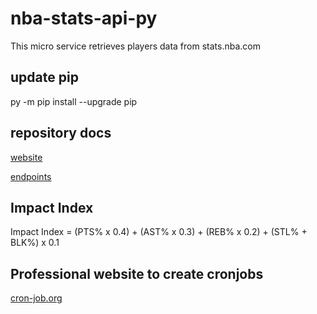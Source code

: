 # nba-stats-api-py

This micro service retrieves players data from stats.nba.com

## update pip

py -m pip install --upgrade pip

## repository docs

[website](https://github.com/swar/nba_api)

[endpoints](https://github.com/swar/nba_api/tree/master/docs/nba_api/stats/endpoints)

## Impact Index

Impact Index = (PTS% x 0.4) + (AST% x 0.3) + (REB% x 0.2) + (STL% + BLK%) x 0.1

## Professional website to create cronjobs

[cron-job.org](https://cron-job.org/en/)
